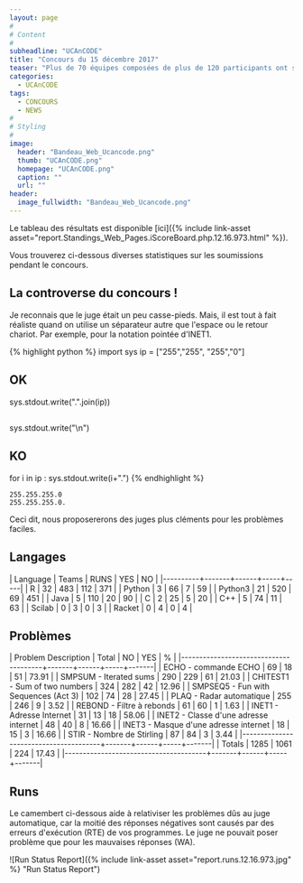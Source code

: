 ```yaml
---
layout: page
#
# Content
#
subheadline: "UCAnCODE"
title: "Concours du 15 décembre 2017"
teaser: "Plus de 70 équipes composées de plus de 120 participants ont soumis 1298 programmes pour résoudre les 10 problèmes proposés."
categories:
  - UCAnCODE
tags:
  - CONCOURS
  - NEWS
#
# Styling
#
image:
  header: "Bandeau_Web_Ucancode.png"
  thumb: "UCAnCODE.png"
  homepage: "UCAnCODE.png"
  caption: ""
  url: ""
header:
  image_fullwidth: "Bandeau_Web_Ucancode.png"
---
```



Le tableau des résultats est disponible [ici]({% include link-asset asset="report.Standings_Web_Pages.iScoreBoard.php.12.16.973.html" %}).

Vous trouverez ci-dessous diverses statistiques sur les soumissions pendant le concours.
  
## La controverse du concours ! ##

 Je reconnais que le juge était un peu casse-pieds. 
 Mais, il est tout à fait réaliste quand on utilise un séparateur autre que l'espace ou le retour chariot. 
 Par exemple, pour la notation pointée d'INET1.

{% highlight python %}
   import sys
   ip = ["255","255", "255","0"]
   ## OK
   sys.stdout.write(".".join(ip))
   ## 
   sys.stdout.write("\n")
   ## KO
   for i in ip :
       sys.stdout.write(i+".")
{% endhighlight %}



```
255.255.255.0
255.255.255.0.
```

Ceci dit, nous proposererons des juges plus cléments pour les problèmes faciles.

## Langages ##

   | Language | Teams | RUNS | YES |  NO |
   |----------+-------+------+-----+-----|
   | R        |    32 |  483 | 112 | 371 |
   | Python   |     3 |   66 |   7 |  59 |
   | Python3  |    21 |  520 |  69 | 451 |
   | Java     |     5 |  110 |  20 |  90 |
   | C        |     2 |   25 |   5 |  20 |
   | C++      |     5 |   74 |  11 |  63 |
   | Scilab   |     0 |    3 |   0 |   3 |
   | Racket   |     0 |    4 |   0 |   4 |


## Problèmes ##

 | Problem Description                   | Total |   NO | YES |     % |
 |---------------------------------------+-------+------+-----+-------|
 | ECHO - commande ECHO                  |    69 |   18 |  51 | 73.91 |
 | SMPSUM - Iterated sums                |   290 |  229 |  61 | 21.03 |
 | CHITEST1 - Sum of two numbers         |   324 |  282 |  42 | 12.96 |
 | SMPSEQ5 - Fun with Sequences (Act 3)  |   102 |   74 |  28 | 27.45 |
 | PLAQ - Radar automatique              |   255 |  246 |   9 |  3.52 |
 | REBOND - Filtre à rebonds             |    61 |   60 |   1 |  1.63 |
 | INET1 - Adresse Internet              |    31 |   13 |  18 | 58.06 |
 | INET2 - Classe d'une adresse internet |    48 |   40 |   8 | 16.66 |
 | INET3 - Masque d'une adresse internet |    18 |   15 |   3 | 16.66 |
 | STIR - Nombre de Stirling             |    87 |   84 |   3 |  3.44 |
 |---------------------------------------+-------+------+-----+-------|
 | Totals                                |  1285 | 1061 | 224 | 17.43 |
 |---------------------------------------+-------+------+-----+-------|

## Runs ##

   Le camembert ci-dessous aide à relativiser les problèmes dûs au juge automatique, car la moitié des réponses négatives sont causés par des erreurs d'exécution (RTE) de vos programmes. 
 Le juge ne pouvait poser problème que pour les mauvaises réponses (WA). 

![Run Status Report]({% include link-asset asset="report.runs.12.16.973.jpg" %} "Run Status Report")



